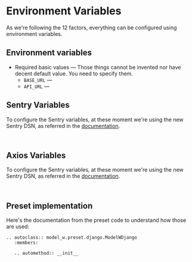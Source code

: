 # Environment Variables

As we're following the 12 factors, everything can be configured using
environment variables.

## Environment variables

-   Required basic values &mdash; Those things cannot be invented nor have
    decent default value. You need to specify them.
    -   `BASE_URL` &mdash; 
    -   `API_URL` &mdash; 

## Sentry Variables
To configure the Sentry variables, at these moment we're using the new Sentry DSN, as referred in the 
[documentation](https://model-w-sentry.readthedocs.io/en/latest/installation.html).

```json
    
```

## Axios Variables
To configure the Sentry variables, at these moment we're using the new Sentry DSN, as referred in the 
[documentation](https://model-w-axios.readthedocs.io/en/latest/installation.html).

```json
    
```

## 

## Preset implementation

Here's the documentation from the preset code to understand how those are used:

```{eval-rst}
.. autoclass:: model_w.preset.django.ModelWDjango
   :members:

   .. automethod:: __init__
```